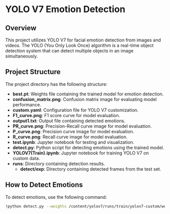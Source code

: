 # YOLO V7 Emotion Detection

## Overview

This project utilizes YOLO V7 for facial emotion detection from images and videos. The YOLO (You Only Look Once) algorithm is a real-time object detection system that can detect multiple objects in an image simultaneously.

## Project Structure

The project directory has the following structure:

- **best.pt**: Weights file containing the trained model for emotion detection.
- **confusion_matrix.png**: Confusion matrix image for evaluating model performance.
- **custom.yaml**: Configuration file for YOLO V7 customization.
- **F1_curve.png**: F1 score curve for model evaluation.
- **output1.txt**: Output file containing detected emotions.
- **PR_curve.png**: Precision-Recall curve image for model evaluation.
- **P_curve.png**: Precision curve image for model evaluation.
- **R_curve.png**: Recall curve image for model evaluation.
- **test.ipynb**: Jupyter notebook for testing and visualization.
- **detect.py**: Python script for detecting emotions using the trained model.
- **YOLOV7(Train).ipynb**: Jupyter notebook for training YOLO V7 on custom data.
- **runs**: Directory containing detection results.
  - **detect/exp**: Directory containing detected frames from the test set.

## How to Detect Emotions

To detect emotions, use the following command:

```bash
!python detect.py --weights /content/yolov7/runs/train/yolov7-custom/weights/best.pt --img 480 --conf 0.40 --source "/content/yolov7/test"

